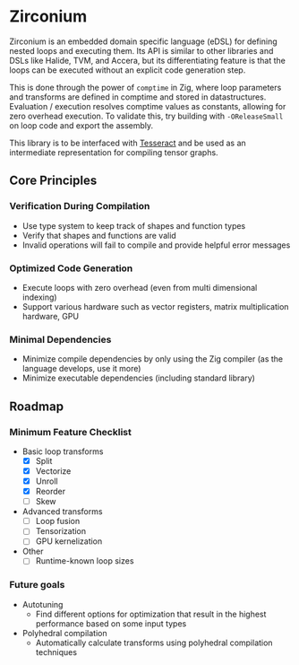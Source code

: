 # Zirconium

Zirconium is an embedded domain specific language (eDSL) for defining nested loops and executing them. Its API is similar to other libraries and DSLs like Halide, TVM, and Accera, but its differentiating feature is that the loops can be executed without an explicit code generation step.

This is done through the power of `comptime` in Zig, where loop parameters and transforms are defined in comptime and stored in datastructures. Evaluation / execution resolves comptime values as constants, allowing for zero overhead execution. To validate this, try building with `-OReleaseSmall` on loop code and export the assembly.

This library is to be interfaced with [Tesseract](https://github.com/rahulgkatre/tesseract) and be used as an intermediate representation for compiling tensor graphs. 

## Core Principles

### Verification During Compilation

- Use type system to keep track of shapes and function types
- Verify that shapes and functions are valid
- Invalid operations will fail to compile and provide helpful error messages

### Optimized Code Generation

- Execute loops with zero overhead (even from multi dimensional indexing)
- Support various hardware such as vector registers, matrix multiplication hardware, GPU

### Minimal Dependencies

- Minimize compile dependencies by only using the Zig compiler (as the language develops, use it more)
- Minimize executable dependencies (including standard library)

## Roadmap

### Minimum Feature Checklist

- Basic loop transforms
    - [x] Split
    - [x] Vectorize
    - [x] Unroll
    - [x] Reorder
    - [ ] Skew
- Advanced transforms
    - [ ] Loop fusion
    - [ ] Tensorization
    - [ ] GPU kernelization
- Other
    - [ ] Runtime-known loop sizes

### Future goals

- Autotuning
    - Find different options for optimization that result in the highest performance based on some input types
- Polyhedral compilation
    - Automatically calculate transforms using polyhedral compilation techniques
